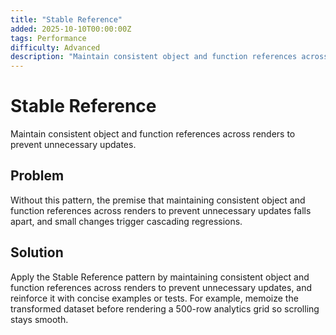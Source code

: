 ```yaml
---
title: "Stable Reference"
added: 2025-10-10T00:00:00Z
tags: Performance
difficulty: Advanced
description: "Maintain consistent object and function references across renders to prevent unnecessary updates."
---
```

# Stable Reference

Maintain consistent object and function references across renders to prevent unnecessary updates.

## Problem

Without this pattern, the premise that maintaining consistent object and function references across renders to prevent unnecessary updates falls apart, and small changes trigger cascading regressions.

## Solution

Apply the Stable Reference pattern by maintaining consistent object and function references across renders to prevent unnecessary updates, and reinforce it with concise examples or tests. For example, memoize the transformed dataset before rendering a 500-row analytics grid so scrolling stays smooth.
